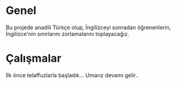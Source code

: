 # Genel
Bu projede anadili Türkçe olup, İngilizceyi sonradan öğrenenlerin, İngilizce'nin sınırlarını zorlamalarını toplayacağız. 
# Çalışmalar
İlk önce telaffuzlarla başladık... Umarız devamı gelir..
